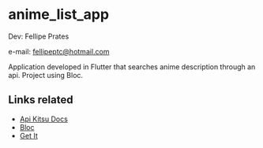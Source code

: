 # anime_list_app

Dev: Fellipe Prates

e-mail: fellipeptc@hotmail.com

Application developed in Flutter that searches anime description through an api.
Project using Bloc.

## Links related

- [Api Kitsu Docs](https://kitsu.docs.apiary.io/#reference/anime)
- [Bloc](https://pub.dev/packages/flutter_bloc)
- [Get It](https://pub.dev/packages/get_it)
